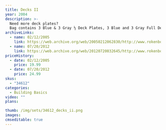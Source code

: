 ```yaml
---
title: Decks II
year: 2004
description: >-
  Need more deck plates?
  Bag contains 3 Blue & 3 Gray ½ Deck Plates, 3 Blue and 3 Gray Full Deck Plates, 2 Blue & 2 Gray Curved Deck Plates.
archiveLinks:
  - name: 02/12/2005
    link: https://web.archive.org/web/20050212062830/http://www.rokenbok.com/catalog/pd_bb_34612.html
  - name: 07/20/2012
    link: https://web.archive.org/web/20120720032645/http://www.rokenbok.com/estore/construction/decks-ii
priceHistory:
  - date: 02/12/2005
    price: 19.99
  - date: 07/20/2012
    price: 24.99
skus:
  - "34612"
categories: 
  - Building Basics
video: ""
plans:

thumb: /img/sets/34612_decks_ii.png
images:
cmseditable: true
---
```

